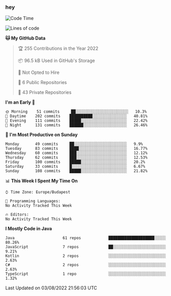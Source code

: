 ### hey

<!--START_SECTION:waka-->
![Code Time](http://img.shields.io/badge/Code%20Time-801%20hrs%2035%20mins-blue)

![Lines of code](https://img.shields.io/badge/From%20Hello%20World%20I%27ve%20Written-508%20Thousand%20lines%20of%20code-blue)

**🐱 My GitHub Data** 

> 🏆 255 Contributions in the Year 2022
 > 
> 📦 96.5 kB Used in GitHub's Storage 
 > 
> 🚫 Not Opted to Hire
 > 
> 📜 6 Public Repositories 
 > 
> 🔑 43 Private Repositories  
 > 
**I'm an Early 🐤** 

```text
🌞 Morning    51 commits     ██░░░░░░░░░░░░░░░░░░░░░░░   10.3% 
🌆 Daytime    202 commits    ██████████░░░░░░░░░░░░░░░   40.81% 
🌃 Evening    111 commits    █████░░░░░░░░░░░░░░░░░░░░   22.42% 
🌙 Night      131 commits    ██████░░░░░░░░░░░░░░░░░░░   26.46%

```
📅 **I'm Most Productive on Sunday** 

```text
Monday       49 commits     ██░░░░░░░░░░░░░░░░░░░░░░░   9.9% 
Tuesday      83 commits     ████░░░░░░░░░░░░░░░░░░░░░   16.77% 
Wednesday    60 commits     ███░░░░░░░░░░░░░░░░░░░░░░   12.12% 
Thursday     62 commits     ███░░░░░░░░░░░░░░░░░░░░░░   12.53% 
Friday       100 commits    █████░░░░░░░░░░░░░░░░░░░░   20.2% 
Saturday     33 commits     █░░░░░░░░░░░░░░░░░░░░░░░░   6.67% 
Sunday       108 commits    █████░░░░░░░░░░░░░░░░░░░░   21.82%

```


📊 **This Week I Spent My Time On** 

```text
⌚︎ Time Zone: Europe/Budapest

💬 Programming Languages: 
No Activity Tracked This Week

🔥 Editors: 
No Activity Tracked This Week

```

**I Mostly Code in Java** 

```text
Java                     61 repos            ████████████████████░░░░░   80.26% 
JavaScript               7 repos             ██░░░░░░░░░░░░░░░░░░░░░░░   9.21% 
Kotlin                   2 repos             ░░░░░░░░░░░░░░░░░░░░░░░░░   2.63% 
C#                       2 repos             ░░░░░░░░░░░░░░░░░░░░░░░░░   2.63% 
TypeScript               1 repo              ░░░░░░░░░░░░░░░░░░░░░░░░░   1.32%

```



 Last Updated on 03/08/2022 21:56:03 UTC
<!--END_SECTION:waka-->
